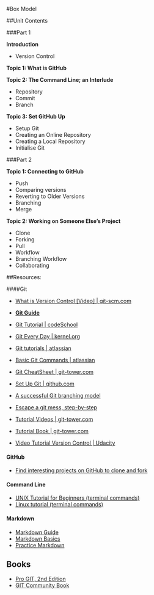 #Box Model

##Unit Contents

###Part 1

**Introduction**

* Version Control

**Topic 1: What is GitHub**

**Topic 2: The Command Line; an Interlude**

- Repository
- Commit 
- Branch

**Topic 3: Set GitHub Up**

- Setup Git
- Creating an Online Repository
- Creating a Local Repository
- Initialise Git

###Part 2

**Topic 1: Connecting to GitHub**

- Push
- Comparing versions
- Reverting to Older Versions
- Branching
- Merge

**Topic 2: Working on Someone Else’s Project**

- Clone
- Forking
- Pull
- Workflow
- Branching Workflow
- Collaborating

##Resources:

####Git

- [What is Version Control [Video] | git-scm.com](http://git-scm.com/video/what-is-version-control) 
- **[Git Guide](http://rogerdudler.github.io/git-guide/)**
- [Git Tutorial | codeSchool](https://www.codeschool.com/courses/try-git) 
- [Git Every Day | kernel.org](https://www.kernel.org/pub/software/scm/git/docs/giteveryday.html)
- [Git tutorials | atlassian](https://www.atlassian.com/git/tutorials/setting-up-a-repository) 
- [Basic Git Commands | atlassian](https://confluence.atlassian.com/bitbucketserver/basic-git-commands-776639767.html)
- [Git CheatSheet | git-tower.com](http://www.git-tower.com/blog/git-cheat-sheet/)
- [Set Up Git | github.com](https://help.github.com/articles/set-up-git/)
- [A successful Git branching model](http://nvie.com/posts/a-successful-git-branching-model/)
- [Escape a git mess, step-by-step](http://justinhileman.info/article/git-pretty/git-pretty.png)

- [Tutorial Videos | git-tower.com](https://www.git-tower.com/learn/git/videos#episodes) 
- [Tutorial Book | git-tower.com](https://www.git-tower.com/learn/git/ebook)
- [Video Tutorial Version Control |  Udacity ](https://www.udacity.com/course/viewer?#!/c-ud775/l-2980038599/m-2960778924)

#### GitHub

- [Find interesting projects on GitHub to clone and fork](https://github.com/explore )  

#### Command Line

- [UNIX Tutorial for Beginners (terminal commands)](http://www.ee.surrey.ac.uk/Teaching/Unix/index.html)
- [Linux tutorial (terminal commands)](http://linuxsurvival.com/wp/?page_id=5&id=0)

#### Markdown

- [Markdown Guide](https://blog.ghost.org/markdown/) 
- [Markdown Basics](http://markdown-guide.readthedocs.org/en/latest/basics.html)
- [Practice Markdown](http://markdowntutorial.com/lesson/1/)

## Books

- [Pro GIT, 2nd Edition](http://www.etnassoft.com/biblioteca/pro-git-2nd-edition/)
- [GIT Community Book](http://www.etnassoft.com/biblioteca/git-community-book/)

